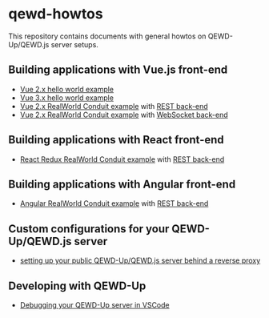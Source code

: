 # qewd-howtos

This repository contains documents with general howtos on QEWD-Up/QEWD.js server setups.

## Building applications with Vue.js front-end

- [Vue 2.x hello world example](https://github.com/wdbacker/vue2-qewd-hello-world)
- [Vue 3.x hello world example](https://github.com/wdbacker/vue3-qewd-hello-world)
- [Vue 2.x RealWorld Conduit example](https://github.com/wdbacker/vue-realworld-example-app) with [REST back-end](VueRealWorldConduit.md)
- [Vue 2.x RealWorld Conduit example](https://github.com/wdbacker/vue-realworld-example-app) with [WebSocket back-end](VueRealWorldConduitWS.md)

## Building applications with React front-end

- [React Redux RealWorld Conduit example](https://github.com/wdbacker/react-redux-realworld-example-app) with [REST back-end](ReactRealWorldConduit.md)

## Building applications with Angular front-end

- [Angular RealWorld Conduit example](https://github.com/wdbacker/angular-realworld-example-app) with [REST back-end](AngularRealWorldConduit.md)

## Custom configurations for your QEWD-Up/QEWD.js server

- [setting up your public QEWD-Up/QEWD.js server behind a reverse proxy](ReverseProxy.md)

## Developing with QEWD-Up

- [Debugging your QEWD-Up server in VSCode](Debugging.md)